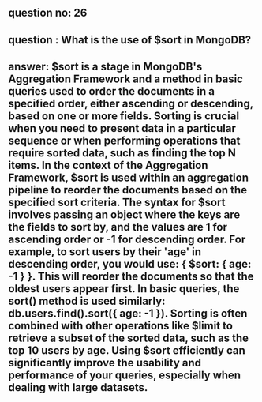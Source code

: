 
## question no: 26

## question : What is the use of $sort in MongoDB?

## answer: $sort is a stage in MongoDB's Aggregation Framework and a method in basic queries used to order the documents in a specified order, either ascending or descending, based on one or more fields. Sorting is crucial when you need to present data in a particular sequence or when performing operations that require sorted data, such as finding the top N items. In the context of the Aggregation Framework, $sort is used within an aggregation pipeline to reorder the documents based on the specified sort criteria. The syntax for $sort involves passing an object where the keys are the fields to sort by, and the values are 1 for ascending order or -1 for descending order. For example, to sort users by their 'age' in descending order, you would use: { $sort: { age: -1 } }. This will reorder the documents so that the oldest users appear first. In basic queries, the sort() method is used similarly: db.users.find().sort({ age: -1 }). Sorting is often combined with other operations like $limit to retrieve a subset of the sorted data, such as the top 10 users by age. Using $sort efficiently can significantly improve the usability and performance of your queries, especially when dealing with large datasets.
      